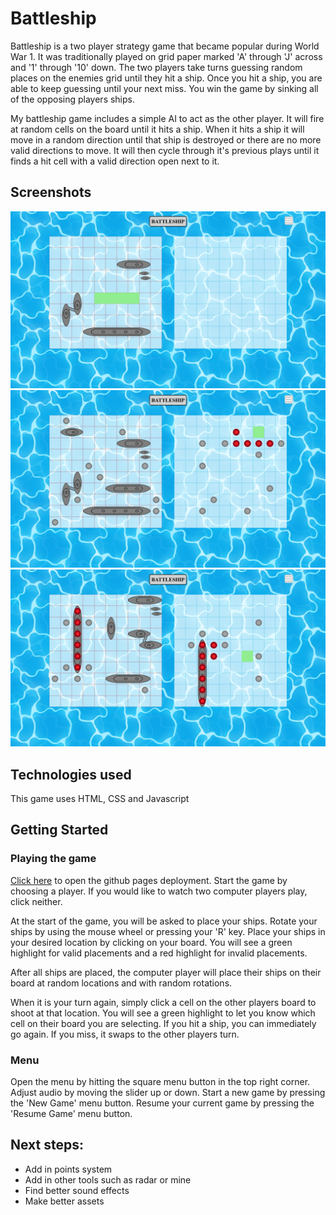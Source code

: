 # Battleship

Battleship is a two player strategy game that became popular during World War 1. It was traditionally played on grid paper marked 'A' through 'J' across and '1' through '10' down. The two players take turns guessing random places on the enemies grid until they hit a ship. Once you hit a ship, you are able to keep guessing until your next miss. You win the game by sinking all of the opposing players ships. 

My battleship game includes a simple AI to act as the other player. It will fire at random cells on the board until it hits a ship. When it hits a ship it will move in a random direction until that ship is destroyed or there are no more valid directions to move. It will then cycle through it's previous plays until it finds a hit cell with a valid direction open next to it. 

## Screenshots
![Placing Ships](Screenshot%202023-02-16%20at%2011-50-15%20Battleship.png)
![Playing Game](Screenshot%202023-02-16%20at%2011-50-57%20Battleship.png)
![Ship Sunk](Screenshot%202023-02-16%20at%2011-49-41%20Battleship.png)

## Technologies used

This game uses HTML, CSS and Javascript


## Getting Started 


### Playing the game
[Click here](https://marc-pelletier.github.io/battleship/) to open the github pages deployment. Start the game by choosing a player. If you would like to watch two computer players play, click neither.

At the start of the game, you will be asked to place your ships. Rotate your ships by using the mouse wheel or pressing your 'R' key. Place your ships in your desired location by clicking on your board. You will see a green highlight for valid placements and a red highlight for invalid placements. 

After all ships are placed, the computer player will place their ships on their board at random locations and with random rotations. 

When it is your turn again, simply click a cell on the other players board to shoot at that location. You will see a green highlight to let you know which cell on their board you are selecting. If you hit a ship, you can immediately go again. If you miss, it swaps to the other players turn. 

### Menu
Open the menu by hitting the square menu button in the top right corner.
Adjust audio by moving the slider up or down.
Start a new game by pressing the 'New Game' menu button.
Resume your current game by pressing the 'Resume Game' menu button.

## Next steps:
- Add in points system
- Add in other tools such as radar or mine
- Find better sound effects 
- Make better assets
